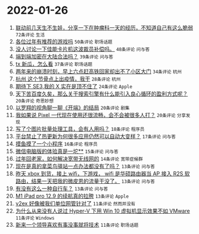 # 2022-01-26

1. [联动前几天生不生娃，分享一下在肿瘤科一天的经历，不知道自己有这么脆弱](https://www.v2ex.com/t/830642) `72条评论` `生活`
1. [各位过年有推荐的游戏吗](https://www.v2ex.com/t/830638) `50条评论` `职场话题`
1. [没人讨论一下佳能卡片机这波裁员补偿吗。](https://www.v2ex.com/t/830626) `48条评论` `问与答`
1. [端到端加密在大陆合法吗？](https://www.v2ex.com/t/830661) `39条评论` `问与答`
1. [tx 新瓜，怎么看](https://www.v2ex.com/t/830681) `37条评论` `职场话题`
1. [两年来的崩溃时刻，早上六点赶高铁回家却出不了小区大门](https://www.v2ex.com/t/830701) `34条评论` `杭州`
1. [杭州 这个节骨点上出疫情，我干](https://www.v2ex.com/t/830662) `28条评论` `杭州`
1. [期待下 SE3,我的 X 实在是顶不住了](https://www.v2ex.com/t/830672) `24条评论` `Apple`
1. [天下苦百度久矣，那么关于搜索引擎有什么能引入良心循环的盈利方式呢？](https://www.v2ex.com/t/830667) `20条评论` `奇思妙想`
1. [以罗翔的视角聊一聊《开端》的结局](https://www.v2ex.com/t/830650) `20条评论` `剧集`
1. [我如果说 Pixel 一代现在使用还很流畅，会不会被很多人打？](https://www.v2ex.com/t/830637) `20条评论` `分享发现`
1. [写了个图片批量处理工具，会有人用吗？](https://www.v2ex.com/t/830649) `18条评论` `程序员`
1. [平台禁止了热更新为何很多应用仍然可以自动大变样？](https://www.v2ex.com/t/830619) `17条评论` `问与答`
1. [摸鱼摸了一个小程序](https://www.v2ex.com/t/830653) `16条评论` `程序员`
1. [微信电脑版的体验真是一坨**](https://www.v2ex.com/t/830635) `15条评论` `问与答`
1. [过年回老家，如何解决宽带无线网的](https://www.v2ex.com/t/830628) `14条评论` `宽带症候群`
1. [现在是真的拿菜鸟驿站一点办法都没有了吗？](https://www.v2ex.com/t/830693) `13条评论` `问与答`
1. [昨天 xbox 到货，接上 wifi，下游戏， wifi 是华硕路由器当 AP 接入 R2S 软路由，结果一天把我的微皮恩的流量干没了。](https://www.v2ex.com/t/830668) `13条评论` `问与答`
1. [有没有这么一种自行车？](https://www.v2ex.com/t/830658) `13条评论` `问与答`
1. [M1 iPad pro 12.9 的续航真的拉胯](https://www.v2ex.com/t/830630) `13条评论` `Apple`
1. [v2ex 好像被我们单位网管针对了](https://www.v2ex.com/t/830702) `11条评论` `然而并没有`
1. [为什么从来没有人说过 Hyper-V 下用 Win 10 虚拟机显示效果不如 VMware](https://www.v2ex.com/t/830698) `11条评论` `Windows`
1. [新来一个领导喜欢有事没事就将技术](https://www.v2ex.com/t/830677) `11条评论` `职场话题`
